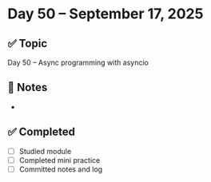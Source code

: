 # Day 50 – September 17, 2025

## ✅ Topic
Day 50 – Async programming with asyncio

## 📝 Notes
- 

## ✅ Completed
- [ ] Studied module
- [ ] Completed mini practice
- [ ] Committed notes and log
